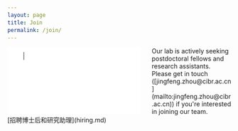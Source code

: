 ```yaml
---
layout: page
title: Join
permalink: /join/
---
```


<img align="left" width="300" style="margin-right:25px; border-radius: 0%; border: 0px solid #6495ED;" src="/assets/join_us.gif" />
Our lab is actively seeking postdoctoral fellows and research assistants. Please get in touch ([jingfeng.zhou@cibr.ac.cn](mailto:jingfeng.zhou@cibr.ac.cn)) if you're interested in joining our team.<br>
[招聘博士后和研究助理](hiring.md)
<br clear="left" />
